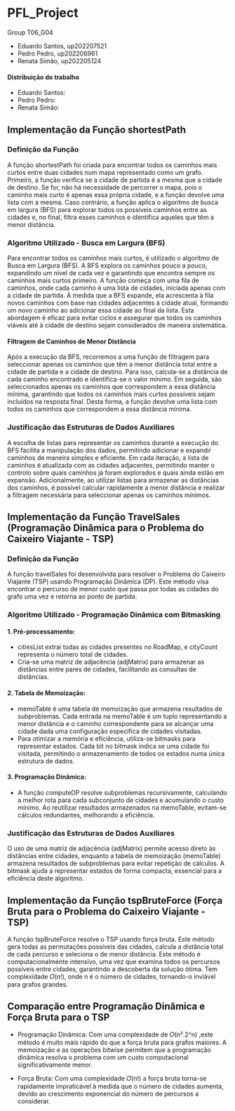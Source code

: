 # PFL_Project
Group T06_G04
- Eduardo Santos, up202207521
- Pedro Pedro, up202206961
- Renata Simão, up202205124

#### Distribuição do trabalho
- Eduardo Santos:
- Pedro Pedro:
- Renata Simão:

## Implementação da Função shortestPath
### Definição da Função
A função shortestPath foi criada para encontrar todos os caminhos mais curtos entre duas cidades num mapa representado como um grafo. Primeiro, a função verifica se a cidade de partida é a mesma que a cidade de destino. Se for, não há necessidade de percorrer o mapa, pois o caminho mais curto é apenas essa própria cidade, e a função devolve uma lista com a mesma. Caso contrário, a função aplica o algoritmo de busca em largura (BFS) para explorar todos os possíveis caminhos entre as cidades e, no final, filtra esses caminhos e identifica aqueles que têm a menor distância.

### Algoritmo Utilizado - Busca em Largura (BFS)
Para encontrar todos os caminhos mais curtos, é utilizado o algoritmo de Busca em Largura (BFS). A BFS explora os caminhos pouco a pouco, expandindo um nível de cada vez e garantindo que encontra sempre os caminhos mais curtos primeiro. A função começa com uma fila de caminhos, onde cada caminho é uma lista de cidades, iniciada apenas com a cidade de partida. À medida que a BFS expande, ela acrescenta à fila novos caminhos com base nas cidades adjacentes à cidade atual, formando um novo caminho ao adicionar essa cidade ao final da lista. Esta abordagem é eficaz para evitar ciclos e assegurar que todos os caminhos viáveis até à cidade de destino sejam considerados de maneira sistemática.

#### Filtragem de Caminhos de Menor Distância
Após a execução da BFS, recorremos a uma função de filtragem para seleccionar apenas os caminhos que têm a menor distância total entre a cidade de partida e a cidade de destino. Para isso, calcula-se a distância de cada caminho encontrado e identifica-se o valor mínimo. Em seguida, são seleccionados apenas os caminhos que correspondem a essa distância mínima, garantindo que todos os caminhos mais curtos possíveis sejam incluídos na resposta final. Desta forma, a função devolve uma lista com todos os caminhos que correspondem a essa distância mínima.

### Justificação das Estruturas de Dados Auxiliares
A escolha de listas para representar os caminhos durante a execução do BFS facilita a manipulação dos dados, permitindo adicionar e expandir caminhos de maneira simples e eficiente. Em cada iteração, a lista de caminhos é atualizada com as cidades adjacentes, permitindo manter o controlo sobre quais caminhos já foram explorados e quais ainda estão em expansão. Adicionalmente, ao utilizar listas para armazenar as distâncias dos caminhos, é possível calcular rapidamente a menor distância e realizar a filtragem necessária para seleccionar apenas os caminhos mínimos.

## Implementação da Função TravelSales (Programação Dinâmica para o Problema do Caixeiro Viajante - TSP)
### Definição da Função
A função travelSales foi desenvolvida para resolver o Problema do Caixeiro Viajante (TSP) usando Programação Dinâmica (DP). Este método visa encontrar o percurso de menor custo que passa por todas as cidades do grafo uma vez e retorna ao ponto de partida.

### Algoritmo Utilizado - Programação Dinâmica com Bitmasking

#### 1. Pré-processamento:

- citiesList extrai todas as cidades presentes no RoadMap, e cityCount representa o número total de cidades.
- Cria-se uma matriz de adjacência (adjMatrix) para armazenar as distâncias entre pares de cidades, facilitando as consultas de distâncias.

#### 2. Tabela de Memoização:

- memoTable é uma tabela de memoização que armazena resultados de subproblemas. Cada entrada na memoTable é um tuplo representando a menor distância e o caminho correspondente para se alcançar uma cidade dada uma configuração específica de cidades visitadas.
- Para otimizar a memória e eficiência, utiliza-se bitmasks para representar estados. Cada bit no bitmask indica se uma cidade foi visitada, permitindo o armazenamento de todos os estados numa única estrutura de dados.

#### 3. Programação Dinâmica:

- A função computeDP resolve subproblemas recursivamente, calculando a melhor rota para cada subconjunto de cidades e acumulando o custo mínimo. Ao reutilizar resultados armazenados na memoTable, evitam-se cálculos redundantes, melhorando a eficiência.

### Justificação das Estruturas de Dados Auxiliares
O uso de uma matriz de adjacência (adjMatrix) permite acesso direto às distâncias entre cidades, enquanto a tabela de memoização (memoTable) armazena resultados de subproblemas para evitar repetição de cálculos. A bitmask ajuda a representar estados de forma compacta, essencial para a eficiência deste algoritmo.

## Implementação da Função tspBruteForce (Força Bruta para o Problema do Caixeiro Viajante - TSP)
 A função tspBruteForce resolve o TSP usando força bruta. Este método gera todas as permutações possíveis das cidades, calcula a distância total de cada percurso e seleciona o de menor distância. Este método é computacionalmente intensivo, uma vez que examina todos os percursos possíveis entre cidades, garantindo a descoberta da solução ótima. Tem complexidade 𝑂(n!), onde n é o número de cidades, tornando-o inviável para grafos grandes.

## Comparação entre Programação Dinâmica e Força Bruta para o TSP

- Programação Dinâmica: Com uma complexidade de 𝑂(n².2^n) ,este método é muito mais rápido do que a força bruta para grafos maiores. A memoização e as operações bitwise permitem que a programação dinâmica resolva o problema com um custo computacional significativamente menor.

- Força Bruta: Com uma complexidade 𝑂(n!) a força bruta torna-se rapidamente impraticável à medida que o número de cidades aumenta, devido ao crescimento exponencial do número de percursos a considerar.

